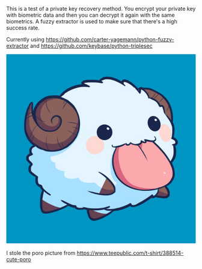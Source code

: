 This is a test of a private key recovery method. You encrypt your private key with biometric data and then you can decrypt it again with the same biometrics. A fuzzy extractor is used to make sure that there's a high success rate.

Currently using https://github.com/carter-yagemann/python-fuzzy-extractor and https://github.com/keybase/python-triplesec

![PoroPicture](ThisIsNotMyPoroThisIsACopyrightedImageofAPoroPleaseNoSue.jpg)

I stole the poro picture from https://www.teepublic.com/t-shirt/388514-cute-poro
